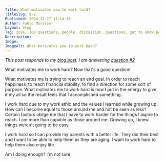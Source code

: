 ```yaml
---
Title: What motivates you to work hard?
TitleSlug: q-2
Published: 2024-12-27 11:14:10
Author: Pablo Morales
Layout: blog
Tag: 2024, 100 questions, people, discussion, questions, get to know people, work hard, working hard, perspective
Description: 
Image: 
ImageAlt: What motivates you to work hard?
---
```

*This post responds to my [blog post](deeper-level-questions-to-learn-about-people). I am answering [question #2](deeper-level-questions-to-learn-about-people#2)*

What motivates me to work hard? Now that's a good question!

What motivates me is trying to reach an end goal. In order to reach happiness, to reach financial stability, to find a direction for some sort of purpose. What motivates me to work hard is how I put in the energy to give it my all so the result feels that I accomplished something. 

I work hard due to my work ethic and the values I learned while growing up. How can I become equal to those around me and not be seen as less? Certain factors oblige me that I have to work harder for the things I aspire to reach. I am more than capable as those around me. Growing up, I knew things weren't going to be easy. 

I work hard so I can provide my parents with a better life. They did their best and I want to be able to help them as they are aging. I want to work hard to help them also enjoy life.

Am I doing enough? I'm not sure. 



